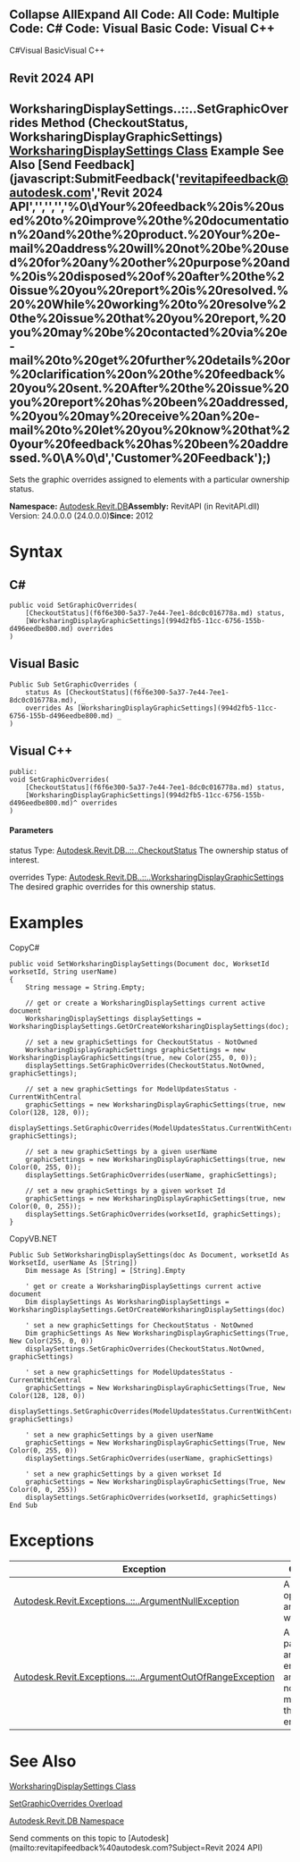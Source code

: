 ﻿

Collapse AllExpand All Code: All Code: Multiple Code: C# Code: Visual Basic Code: Visual C++   
---  
  
C#Visual BasicVisual C++

Revit 2024 API  
---  
WorksharingDisplaySettings..::..SetGraphicOverrides Method (CheckoutStatus, WorksharingDisplayGraphicSettings)  
[WorksharingDisplaySettings Class](ec25e291-6582-7e8c-f273-efc0c391bcc4.md) Example See Also [Send Feedback](javascript:SubmitFeedback\('revitapifeedback@autodesk.com','Revit 2024 API','','','','%0\\dYour%20feedback%20is%20used%20to%20improve%20the%20documentation%20and%20the%20product.%20Your%20e-mail%20address%20will%20not%20be%20used%20for%20any%20other%20purpose%20and%20is%20disposed%20of%20after%20the%20issue%20you%20report%20is%20resolved.%20%20While%20working%20to%20resolve%20the%20issue%20that%20you%20report,%20you%20may%20be%20contacted%20via%20e-mail%20to%20get%20further%20details%20or%20clarification%20on%20the%20feedback%20you%20sent.%20After%20the%20issue%20you%20report%20has%20been%20addressed,%20you%20may%20receive%20an%20e-mail%20to%20let%20you%20know%20that%20your%20feedback%20has%20been%20addressed.%0\\A%0\\d','Customer%20Feedback'\);)  
---  
  
Sets the graphic overrides assigned to elements with a particular ownership status. 

**Namespace:** [Autodesk.Revit.DB](87546ba7-461b-c646-cbb1-2cb8f5bff8b2.md)**Assembly:** RevitAPI (in RevitAPI.dll) Version: 24.0.0.0 (24.0.0.0)**Since:** 2012 

# Syntax

C#  
---  
      
    
    public void SetGraphicOverrides(
    	[CheckoutStatus](f6f6e300-5a37-7e44-7ee1-8dc0c016778a.md) status,
    	[WorksharingDisplayGraphicSettings](994d2fb5-11cc-6756-155b-d496eedbe800.md) overrides
    )  
  
Visual Basic  
---  
      
    
    Public Sub SetGraphicOverrides ( _
    	status As [CheckoutStatus](f6f6e300-5a37-7e44-7ee1-8dc0c016778a.md), _
    	overrides As [WorksharingDisplayGraphicSettings](994d2fb5-11cc-6756-155b-d496eedbe800.md) _
    )  
  
Visual C++  
---  
      
    
    public:
    void SetGraphicOverrides(
    	[CheckoutStatus](f6f6e300-5a37-7e44-7ee1-8dc0c016778a.md) status, 
    	[WorksharingDisplayGraphicSettings](994d2fb5-11cc-6756-155b-d496eedbe800.md)^ overrides
    )  
  
#### Parameters

status
    Type: [Autodesk.Revit.DB..::..CheckoutStatus](f6f6e300-5a37-7e44-7ee1-8dc0c016778a.md) The ownership status of interest. 

overrides
    Type: [Autodesk.Revit.DB..::..WorksharingDisplayGraphicSettings](994d2fb5-11cc-6756-155b-d496eedbe800.md) The desired graphic overrides for this ownership status. 

# Examples

CopyC#
    
    
    public void SetWorksharingDisplaySettings(Document doc, WorksetId worksetId, String userName)
    {
        String message = String.Empty;
    
        // get or create a WorksharingDisplaySettings current active document
        WorksharingDisplaySettings displaySettings = WorksharingDisplaySettings.GetOrCreateWorksharingDisplaySettings(doc);
    
        // set a new graphicSettings for CheckoutStatus - NotOwned
        WorksharingDisplayGraphicSettings graphicSettings = new WorksharingDisplayGraphicSettings(true, new Color(255, 0, 0));
        displaySettings.SetGraphicOverrides(CheckoutStatus.NotOwned, graphicSettings);
    
        // set a new graphicSettings for ModelUpdatesStatus - CurrentWithCentral
        graphicSettings = new WorksharingDisplayGraphicSettings(true, new Color(128, 128, 0));
        displaySettings.SetGraphicOverrides(ModelUpdatesStatus.CurrentWithCentral, graphicSettings);
    
        // set a new graphicSettings by a given userName
        graphicSettings = new WorksharingDisplayGraphicSettings(true, new Color(0, 255, 0));
        displaySettings.SetGraphicOverrides(userName, graphicSettings);
    
        // set a new graphicSettings by a given workset Id
        graphicSettings = new WorksharingDisplayGraphicSettings(true, new Color(0, 0, 255));
        displaySettings.SetGraphicOverrides(worksetId, graphicSettings);
    }

CopyVB.NET
    
    
    Public Sub SetWorksharingDisplaySettings(doc As Document, worksetId As WorksetId, userName As [String])
        Dim message As [String] = [String].Empty
    
        ' get or create a WorksharingDisplaySettings current active document
        Dim displaySettings As WorksharingDisplaySettings = WorksharingDisplaySettings.GetOrCreateWorksharingDisplaySettings(doc)
    
        ' set a new graphicSettings for CheckoutStatus - NotOwned
        Dim graphicSettings As New WorksharingDisplayGraphicSettings(True, New Color(255, 0, 0))
        displaySettings.SetGraphicOverrides(CheckoutStatus.NotOwned, graphicSettings)
    
        ' set a new graphicSettings for ModelUpdatesStatus - CurrentWithCentral
        graphicSettings = New WorksharingDisplayGraphicSettings(True, New Color(128, 128, 0))
        displaySettings.SetGraphicOverrides(ModelUpdatesStatus.CurrentWithCentral, graphicSettings)
    
        ' set a new graphicSettings by a given userName
        graphicSettings = New WorksharingDisplayGraphicSettings(True, New Color(0, 255, 0))
        displaySettings.SetGraphicOverrides(userName, graphicSettings)
    
        ' set a new graphicSettings by a given workset Id
        graphicSettings = New WorksharingDisplayGraphicSettings(True, New Color(0, 0, 255))
        displaySettings.SetGraphicOverrides(worksetId, graphicSettings)
    End Sub

# Exceptions

| Exception | Condition |
| --- | --- |
| [Autodesk.Revit.Exceptions..::..ArgumentNullException](631e1424-60f4-929b-4e52-dda9dcd26316.md) | A non-optional argument was null |
| [Autodesk.Revit.Exceptions..::..ArgumentOutOfRangeException](60f148c9-ece0-a6bb-4e12-bb4a9c8c8a24.md) | A value passed for an enumeration argument is not a member of that enumeration |
  
# See Also

[WorksharingDisplaySettings Class](ec25e291-6582-7e8c-f273-efc0c391bcc4.md)

[SetGraphicOverrides Overload](d05a245b-367b-7c19-c1d1-857a736e299f.md)

[Autodesk.Revit.DB Namespace](87546ba7-461b-c646-cbb1-2cb8f5bff8b2.md)

Send comments on this topic to [Autodesk](mailto:revitapifeedback%40autodesk.com?Subject=Revit 2024 API)